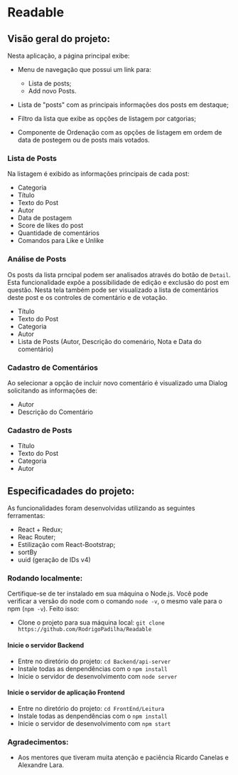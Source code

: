 # Readable

## Visão geral do projeto:
Nesta aplicação, a página principal exibe:

- Menu de navegação que possui um link para:
    - Lista de posts;
    - Add novo Posts.

- Lista de "posts" com as principais informações dos posts em destaque;
- Filtro da lista que exibe as opções de listagem por catgorias;
- Componente de Ordenação com as opções de listagem em ordem de data de postegem ou de posts mais votados.

### Lista de Posts
Na listagem é exibido as informações principais de cada post:
- Categoria
- Título
- Texto do Post
- Autor
- Data de postagem
- Score de likes do post
- Quantidade de comentários
- Comandos para Like e Unlike

### Análise de Posts
Os posts da lista prncipal podem ser analisados através do botão de `Detail`.
Esta funcionalidade expõe a possibilidade de edição e exclusão do post em questão. Nesta tela também pode ser visualizado a lista de comentários deste post e os controles de comentário e de votação.
- Título
- Texto do Post
- Categoria
- Autor
- Lista de Posts (Autor, Descrição do comenário, Nota e Data do comentário)

### Cadastro de Comentários
Ao selecionar a opção de incluir novo comentário é visualizado uma Dialog solicitando as informações de:
- Autor 
- Descrição do Comentário

### Cadastro de Posts
- Título
- Texto do Post
- Categoria
- Autor

## Especificadades do projeto:
As funcionalidades foram desenvolvidas utilizando as seguintes ferramentas:
- React + Redux;
- Reac Router;
- Estilização com React-Bootstrap;
- sortBy
- uuid (geração de IDs v4)

### Rodando localmente:
Certifique-se de ter instalado em sua máquina o Node.js. Você pode verificar a versão do node com o comando `node -v`, o mesmo vale para o npm (`npm -v`). Feito isso:
- Clone o projeto para sua máquina local: `git clone https://github.com/RodrigoPadilha/Readable`

#### Inicie o servidor Backend
- Entre no diretório do projeto: `cd Backend/api-server`
- Instale todas as denpendências com o `npm install`
- Inicie o servidor de desenvolvimento com `node server`

#### Inicie o servidor de aplicação Frontend
- Entre no diretório do projeto: `cd FrontEnd/Leitura`
- Instale todas as denpendências com o `npm install`
- Inicie o servidor de desenvolvimento com `npm start`

### Agradecimentos:
- Aos mentores que tiveram muita atenção e paciência Ricardo Canelas e Alexandre Lara.
